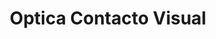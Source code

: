 ---
title: "Optica Contacto Visual"
url: /bogota-d-c/optica-contacto-visual-carrera-15/
shop: óptico
---